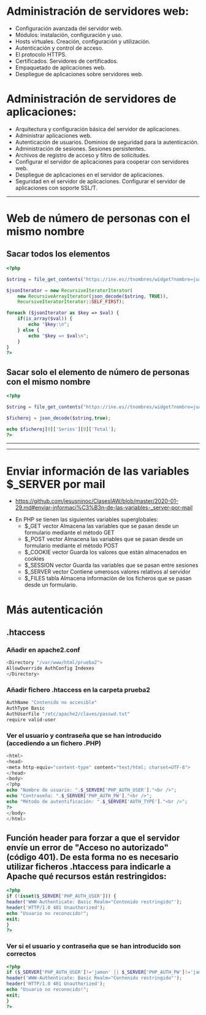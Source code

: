 # Administración de servidores web:
- Configuración avanzada del servidor web.
- Módulos: instalación, configuración y uso.
- Hosts virtuales. Creación, configuración y utilización.
- Autenticación y control de acceso.
- El protocolo HTTPS.
- Certificados. Servidores de certificados.
- Empaquetado de aplicaciones web.
- Despliegue de aplicaciones sobre servidores web.

# Administración de servidores de aplicaciones:
- Arquitectura y configuración básica del servidor de aplicaciones.
- Administrar aplicaciones web.
- Autenticación de usuarios. Dominios de seguridad para la autenticación.
- Administración de sesiones. Sesiones persistentes.
- Archivos de registro de acceso y filtro de solicitudes.
- Configurar el servidor de aplicaciones para cooperar con servidores web.
- Despliegue de aplicaciones en el servidor de aplicaciones.
- Seguridad en el servidor de aplicaciones. Configurar el servidor de aplicaciones con soporte SSL/T.

---------------

# Web de número de personas con el mismo nombre

## Sacar todos los elementos
```PHP
<?php

$string = file_get_contents("https://ine.es//tnombres/widget?nombre=juan");

$jsonIterator = new RecursiveIteratorIterator(
    new RecursiveArrayIterator(json_decode($string, TRUE)),
    RecursiveIteratorIterator::SELF_FIRST);

foreach ($jsonIterator as $key => $val) {
    if(is_array($val)) {
        echo "$key:\n";
    } else {
        echo "$key => $val\n";
    }
}
?>
```

## Sacar solo el elemento de número de personas con el mismo nombre
```PHP
<?php

$string = file_get_contents("https://ine.es//tnombres/widget?nombre=juan");

$ficheroj = json_decode($string,true);

echo $ficheroj[0]['Series'][0]['Total'];
?>
```

----------------
----------------

# Enviar información de las variables $_SERVER por mail
* https://github.com/jesusninoc/ClasesIAW/blob/master/2020-01-29.md#enviar-informaci%C3%B3n-de-las-variables-_server-por-mail

- En PHP se tienen las siguientes variables superglobales:
  - $_GET vector Almacena las variables que se pasan desde un formulario mediante el método GET
  - $_POST vector Almacena las variables que se pasan desde un formulario mediante el método POST
  - $_COOKIE vector Guarda los valores que están almacenados en cookies         
  - $_SESSION vector Guarda las variables que se pasan entre sesiones
  - $_SERVER vector Contiene umerosos valores relativos al servidor
  - $_FILES tabla Almacena información de los ficheros que se pasan desde un formulario.

# Más autenticación
## .htaccess
### Añadir en apache2.conf
```Bash
<Directory "/var/www/html/prueba2">
AllowOverride AuthConfig Indexes
</Directory>
```
### Añadir fichero .htaccess en la carpeta prueba2
```Bash
AuthName "Contenido no accesible"
AuthType Basic
AuthUserFile "/etc/apache2/claves/passwd.txt"
require valid-user
```
### Ver el usuario y contraseña que se han introducido (accediendo a un fichero .PHP)
```PHP
<html>
<head>
<meta http-equiv="content-type" content="text/html; charset=UTF-8">
</head>
<body>
<?php
echo "Nombre de usuario: ".$_SERVER['PHP_AUTH_USER']."<br />";
echo "Contraseña: ".$_SERVER['PHP_AUTH_PW']."<br />";
echo "Método de autentificación: ".$_SERVER['AUTH_TYPE']."<br />";
?>
</body>
</html>
```
## Función header para forzar a que el servidor envíe un error de "Acceso no autorizado" (código 401). De esta forma no es necesario utilizar ficheros .htaccess para indicarle a Apache qué recursos están restringidos:
```PHP
<?php
if (!isset($_SERVER['PHP_AUTH_USER'])) {
header('WWW-Authenticate: Basic Realm="Contenido restringido"');
header('HTTP/1.0 401 Unauthorized');
echo "Usuario no reconocido!";
exit;
}
?>
```
### Ver si el usuario y contraseña que se han introducido son correctos
```PHP
<?php
if ($_SERVER['PHP_AUTH_USER']!='jamon' || $_SERVER['PHP_AUTH_PW']!='jamon') {
header('WWW-Authenticate: Basic Realm="Contenido restringido"');
header('HTTP/1.0 401 Unauthorized');
echo "Usuario no reconocido!";
exit;
}
?>
```
